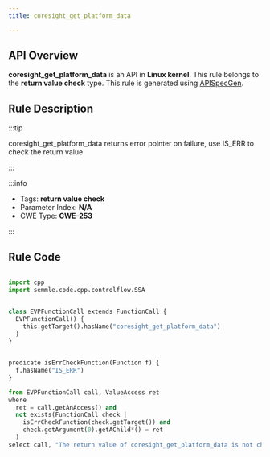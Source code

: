```yaml
---
title: coresight_get_platform_data

---
```



## API Overview
**coresight_get_platform_data** is an API in **Linux kernel**. This rule belongs to the **return value check** type. This rule is generated using [APISpecGen](../../tools/APISpecGen).
## Rule Description

:::tip

coresight_get_platform_data returns error pointer on failure, use IS_ERR to check the return value

:::

:::info

- Tags: **return value check**
- Parameter Index: **N/A**
- CWE Type: **CWE-253**

:::

## Rule Code
```python

import cpp
import semmle.code.cpp.controlflow.SSA


class EVPFunctionCall extends FunctionCall {
  EVPFunctionCall() {
    this.getTarget().hasName("coresight_get_platform_data")
  }
}


predicate isErrCheckFunction(Function f) {
  f.hasName("IS_ERR") 
}

from EVPFunctionCall call, ValueAccess ret
where
  ret = call.getAnAccess() and
  not exists(FunctionCall check |
    isErrCheckFunction(check.getTarget()) and
    check.getArgument(0).getAChild*() = ret
  )
select call, "The return value of coresight_get_platform_data is not checked with IS_ERR."
    
```